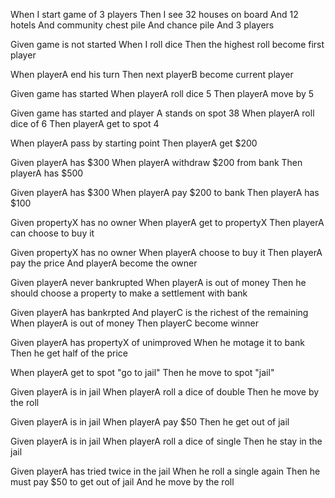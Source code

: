 When I start game of 3 players
Then I see 32 houses on board
And 12 hotels
And community chest pile
And chance pile
And 3 players

Given game is not started
When I roll dice
Then the highest roll become first player

When playerA end his turn
Then next playerB become current player

Given game has started
When playerA roll dice 5
Then playerA move by 5

Given game has started and player A stands on spot 38
When playerA roll dice of 6
Then playerA get to spot 4


When playerA pass by starting point
Then playerA get $200

Given playerA has $300
When playerA withdraw $200 from bank
Then playerA has $500

Given playerA has $300
When playerA pay $200 to bank
Then playerA has $100



Given propertyX has no owner
When playerA get to propertyX
Then playerA can choose to buy it

Given propertyX has no owner
When playerA choose to buy it
Then playerA pay the price
And playerA become the owner



Given playerA never bankrupted
When playerA is out of money
Then he should choose a property to make a settlement with bank

Given playerA has bankrpted
And playerC is the richest of the remaining
When playerA is out of money
Then playerC become winner

Given playerA has propertyX of unimproved
When he motage it to bank
Then he get half of the price



When playerA get to spot "go to jail"
Then he move to spot "jail"

Given playerA is in jail
When playerA roll a dice of double
Then he move by the roll

Given playerA is in jail
When playerA pay $50
Then he get out of jail

Given playerA is in jail
When playerA roll a dice of single
Then he stay in the jail

Given playerA has tried twice in the jail
When he roll a single again
Then he must pay $50 to get out of jail
And he move by the roll





